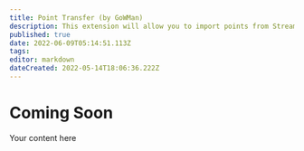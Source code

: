 ```yaml
---
title: Point Transfer (by GoWMan)
description: This extension will allow you to import points from StreamElements or StreamLabs Chatbot.
published: true
date: 2022-06-09T05:14:51.113Z
tags: 
editor: markdown
dateCreated: 2022-05-14T18:06:36.222Z
---
```


# Coming Soon

Your content here
